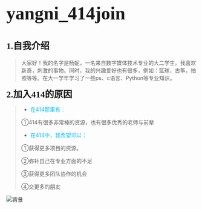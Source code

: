 # <font face="ink free" size = 8>yangni_414join</font>

# **<font face="comic sans ms" size = 5>1.自我介绍</font>**

> 大家好！我的名字是杨妮，一名来自数字媒体技术专业的大二学生。我喜欢新奇，刺激的事物。同时，我的兴趣爱好也有很多，例如：篮球，古筝，拍照等等。在大一学年学习了一些ps、c语言、Python等专业知识。

**<font face="comic sans ms" size = 5>2.加入414的原因</font>**

> * <font color = deepskyblue>在414那里有：</font>
>
> ①414有很多非常棒的资源，也有很多优秀的老师与前辈
>
> * <font color = deepskyblue>在414中，我希望可以：</font>
>
> ①获得更多项目的资源。
>
> ②弥补自己在专业方面的不足
>
> ③获得更多团队协作的机会
>
> ④交更多的朋友

![背景](https://user-images.githubusercontent.com/90245897/132344936-bd41bc23-9d5a-4438-9a83-43dbc568f323.jpg)
